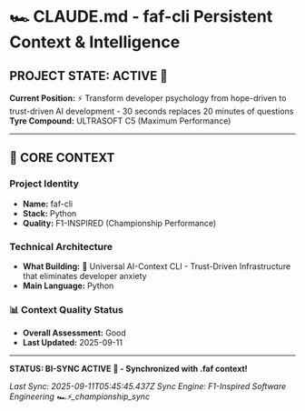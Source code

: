 # 🏎️ CLAUDE.md - faf-cli Persistent Context & Intelligence

## PROJECT STATE: ACTIVE 🚀
**Current Position:** ⚡️ Transform developer psychology from hope-driven to trust-driven AI development - 30 seconds replaces 20 minutes of questions
**Tyre Compound:** ULTRASOFT C5 (Maximum Performance)

---

## 🎨 CORE CONTEXT

### Project Identity
- **Name:** faf-cli
- **Stack:** Python
- **Quality:** F1-INSPIRED (Championship Performance)

### Technical Architecture
- **What Building:** 🚀 Universal AI-Context CLI - Trust-Driven Infrastructure that eliminates developer anxiety
- **Main Language:** Python

### 📊 Context Quality Status
- **Overall Assessment:** Good
- **Last Updated:** 2025-09-11

---

**STATUS: BI-SYNC ACTIVE 🔗 - Synchronized with .faf context!**

*Last Sync: 2025-09-11T05:45:45.437Z*
*Sync Engine: F1-Inspired Software Engineering*
*🏎️⚡️_championship_sync*
